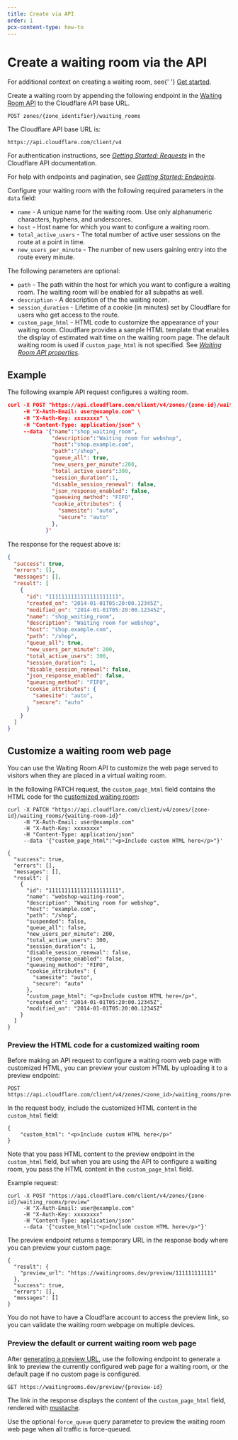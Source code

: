 ```yaml
---
title: Create via API
order: 1
pcx-content-type: how-to
---
```


# Create a waiting room via the API

<Aside>
  For additional context on creating a waiting room, see{' '}
  <a href="/get-started">Get started</a>.
</Aside>

Create a waiting room by appending the following endpoint in the [Waiting Room API](https://api.cloudflare.com/#waiting-room-create-waiting-room) to the Cloudflare API base URL.

```shell
POST zones/{zone_identifier}/waiting_rooms
```

The Cloudflare API base URL is:

```shell
https://api.cloudflare.com/client/v4
```

For authentication instructions, see [_Getting Started: Requests_](https://api.cloudflare.com/#getting-started-requests) in the Cloudflare API documentation.

For help with endpoints and pagination, see [_Getting Started: Endpoints_](https://api.cloudflare.com/#getting-started-endpoints).

Configure your waiting room with the following required parameters in the `data` field:

- `name` - A unique name for the waiting room. Use only alphanumeric characters, hyphens, and underscores.
- `host` - Host name for which you want to configure a waiting room.
- `total_active_users` - The total number of active user sessions on the route at a point in time.
- `new_users_per_minute` - The number of new users gaining entry into the route every minute.

The following parameters are optional:

- `path` - The path within the host for which you want to configure a waiting room. The waiting room will be enabled for all subpaths as well.
- `description` - A description of the the waiting room.
- `session_duration` - Lifetime of a cookie (in minutes) set by Cloudflare for users who get access to the route.
- `custom_page_html` - HTML code to customize the appearance of your waiting room. Cloudflare provides a sample HTML template that enables the display of estimated wait time on the waiting room page. The default waiting room is used if `custom_page_html` is not specified. See [_Waiting Room API properties_](https://api.cloudflare.com/#waiting-room-properties).

## Example

The following example API request configures a waiting room.

```json
curl -X POST "https://api.cloudflare.com/client/v4/zones/{zone-id}/waiting_rooms" \
     -H "X-Auth-Email: user@example.com" \
     -H "X-Auth-Key: xxxxxxxx" \
     -H "Content-Type: application/json" \
     --data '{"name":"shop_waiting_room",
              "description":"Waiting room for webshop",
              "host":"shop.example.com",
              "path":"/shop",
              "queue_all": true,
              "new_users_per_minute":200,
              "total_active_users":300,
              "session_duration":1,
              "disable_session_renewal": false,
              "json_response_enabled": false,
              "queueing_method": "FIFO",
              "cookie_attributes": {
                "samesite": "auto",
                "secure": "auto"
              },
            }'
```

The response for the request above is:

```json
{
  "success": true,
  "errors": [],
  "messages": [],
  "result": [
    {
      "id": "1111111111111111111111",
      "created_on": "2014-01-01T05:20:00.12345Z",
      "modified_on": "2014-01-01T05:20:00.12345Z",
      "name": "shop_waiting_room",
      "description": "Waiting room for webshop",
      "host": "shop.example.com",
      "path": "/shop",
      "queue_all": true,
      "new_users_per_minute": 200,
      "total_active_users": 300,
      "session_duration": 1,
      "disable_session_renewal": false,
      "json_response_enabled": false,
      "queueing_method": "FIFO",
      "cookie_attributes": {
        "samesite": "auto",
        "secure": "auto"
      }
    }
  ]
}
```

## Customize a waiting room web page

You can use the Waiting Room API to customize the web page served to visitors when they are placed in a virtual waiting room.

In the following PATCH request, the `custom_page_html` field contains the HTML code for the [customized waiting room](/additional-options/customize-waiting-room):

```shell
curl -X PATCH "https://api.cloudflare.com/client/v4/zones/{zone-id}/waiting_rooms/{waiting-room-id}"
     -H "X-Auth-Email: user@example.com"
     -H "X-Auth-Key: xxxxxxxx"
     -H "Content-Type: application/json"
     --data '{"custom_page_html":"<p>Include custom HTML here</p>"}'
```

```shell
{
  "success": true,
  "errors": [],
  "messages": [],
  "result": [
    {
      "id": "1111111111111111111111",
      "name": "webshop-waiting-room",
      "description": "Waiting room for webshop",
      "host": "example.com",
      "path": "/shop",
      "suspended": false,
      "queue_all": false,
      "new_users_per_minute": 200,
      "total_active_users": 300,
      "session_duration": 1,
      "disable_session_renewal": false,
      "json_response_enabled": false,
      "queueing_method": "FIFO",
      "cookie_attributes": {
        "samesite": "auto",
        "secure": "auto"
      },
      "custom_page_html": "<p>Include custom HTML here</p>",
      "created_on": "2014-01-01T05:20:00.12345Z",
      "modified_on": "2014-01-01T05:20:00.12345Z"
    }
  ]
}
```

### Preview the HTML code for a customized waiting room

Before making an API request to configure a waiting room web page with customized HTML, you can preview your custom HTML by uploading it to a preview endpoint:

```shell
POST https://api.cloudflare.com/client/v4/zones/<zone_id>/waiting_rooms/preview
```

In the request body, include the customized HTML content in the `custom_html` field:

```shell
{
    "custom_html": "<p>Include custom HTML here</p>"
}
```

Note that you pass HTML content to the preview endpoint in the `custom_html` field, but when you are using the API to configure a waiting room, you pass the HTML content in the `custom_page_html` field.

Example request:

```shell
curl -X POST "https://api.cloudflare.com/client/v4/zones/{zone-id}/waiting_rooms/preview"
     -H "X-Auth-Email: user@example.com"
     -H "X-Auth-Key: xxxxxxxx"
     -H "Content-Type: application/json"
     --data '{"custom_html":"<p>Include custom HTML here</p>"}'
```

The preview endpoint returns a temporary URL in the response body where you can preview your custom page:

```shell
{
  "result": {
    "preview_url": "https://waitingrooms.dev/preview/111111111111"
  },
  "success": true,
  "errors": [],
  "messages": []
}
```

You do not have to have a Cloudflare account to access the preview link, so you can validate the waiting room webpage on multiple devices.

### Preview the default or current waiting room web page

After [generating a preview URL](https://api.cloudflare.com/#waiting-room-create-a-custom-waiting-room-page-preview), use the following endpoint to generate a link to preview the currently configured web page for a waiting room, or the default page if no custom page is configured.

```shell
GET https://waitingrooms.dev/preview/{preview-id}
```

The link in the response displays the content of the `custom_page_html` field, rendered with [mustache](https://mustache.github.io).

Use the optional `force_queue` query parameter to preview the waiting room web page when all traffic is force-queued.
